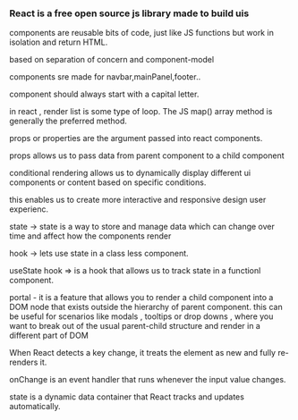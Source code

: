 ### React is a free open source js library made to build uis

components are reusable bits of code, just like JS functions but work in isolation and return HTML.

based on separation of concern and component-model

components sre made for navbar,mainPanel,footer..

component should always start with a capital letter.

in react , render list is some type of loop. The JS map() array method is generally the preferred method.

props or properties are the argument passed into react components.

props allows us to pass data from parent component to a child component

conditional rendering  allows us to dynamically display different ui components or content based on specific conditions.

this enables us to create more interactive and responsive design user experienc.

state ->  state is a way to store and manage data which can change over time and affect how the components render

hook -> lets use state in a class less component.

useState hook => is a hook that allows us to track state in a functionl component.

portal - it is a feature that allows you to render a child component into a DOM node that exists outside the hierarchy of parent component. this can be useful for scenarios like modals , tooltips or drop downs , where you want to break out of the usual parent-child structure and render in a different part of DOM

When React detects a key change, it treats the element as new and fully re-renders it.

onChange is an event handler that runs whenever the input value changes.

state is a dynamic data container that React tracks and updates automatically.
